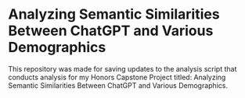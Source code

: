 # Analyzing Semantic Similarities Between ChatGPT and Various Demographics
 This repository was made for saving updates to the analysis script that conducts analysis for my Honors Capstone Project titled: Analyzing Semantic Similarities Between ChatGPT and Various Demographics.
